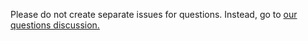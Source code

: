 Please do not create separate issues for questions. Instead, go to <a href="https://github.com/exemplumscratchmod/exemplumscratchmod.github.io/issues/1">our questions discussion. </a>
